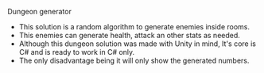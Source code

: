 Dungeon generator


* This solution is a random algorithm to generate enemies inside rooms.
* This enemies can generate health, attack an other stats as needed.
* Although this dungeon solution was made with Unity in mind, It's core is C# and is ready to work in C# only. 
* The only disadvantage being it will only show the generated numbers.
